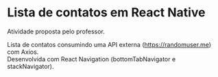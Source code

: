 # Lista de contatos em React Native

Atividade proposta pelo professor.

Lista de contatos consumindo uma API externa (https://randomuser.me) com Axios.  
Desenvolvida com React Navigation (bottomTabNavigator e stackNavigator).